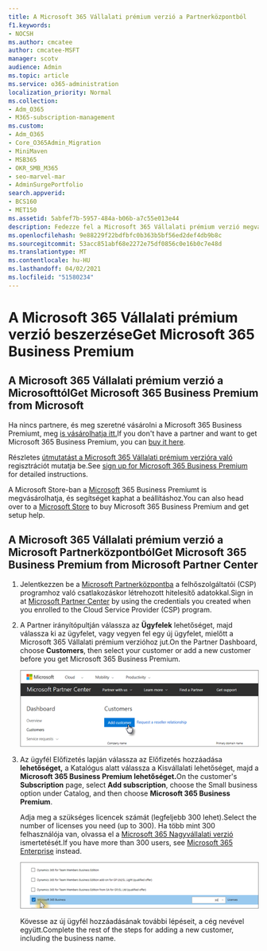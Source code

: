 ```yaml
---
title: A Microsoft 365 Vállalati prémium verzió a Partnerközpontból
f1.keywords:
- NOCSH
ms.author: cmcatee
author: cmcatee-MSFT
manager: scotv
audience: Admin
ms.topic: article
ms.service: o365-administration
localization_priority: Normal
ms.collection:
- Adm_O365
- M365-subscription-management
ms.custom:
- Adm_O365
- Core_O365Admin_Migration
- MiniMaven
- MSB365
- OKR_SMB_M365
- seo-marvel-mar
- AdminSurgePortfolio
search.appverid:
- BCS160
- MET150
ms.assetid: 5abfef7b-5957-484a-b06b-a7c55e013e44
description: Fedezze fel a Microsoft 365 Vállalati prémium verzió megvásárlására vonatkozó lehetőségeket és a Microsoft Partnerközpontból való vásárláshoz rendelkezésre álló részletes útmutatót.
ms.openlocfilehash: 9e88229f22bdfbfc0b363b5bf56ed2def4db9b8c
ms.sourcegitcommit: 53acc851abf68e2272e75df0856c0e16b0c7e48d
ms.translationtype: MT
ms.contentlocale: hu-HU
ms.lasthandoff: 04/02/2021
ms.locfileid: "51580234"
---
```

# <a name="get-microsoft-365-business-premium"></a><span data-ttu-id="06baf-103">A Microsoft 365 Vállalati prémium verzió beszerzése</span><span class="sxs-lookup"><span data-stu-id="06baf-103">Get Microsoft 365 Business Premium</span></span>

## <a name="get-microsoft-365-business-premium-from-microsoft"></a><span data-ttu-id="06baf-104">A Microsoft 365 Vállalati prémium verzió a Microsofttól</span><span class="sxs-lookup"><span data-stu-id="06baf-104">Get Microsoft 365 Business Premium from Microsoft</span></span>

<span data-ttu-id="06baf-105">Ha nincs partnere, és meg szeretné vásárolni a Microsoft 365 Business Premiumt, meg [is vásárolhatja itt.](https://www.microsoft.com/en-US/microsoft-365/business)</span><span class="sxs-lookup"><span data-stu-id="06baf-105">If you don't have a partner and want to get Microsoft 365 Business Premium, you can [buy it here](https://www.microsoft.com/en-US/microsoft-365/business).</span></span>

<span data-ttu-id="06baf-106">Részletes [útmutatást a Microsoft 365 Vállalati prémium verzióra való](sign-up.md) regisztrációt mutatja be.</span><span class="sxs-lookup"><span data-stu-id="06baf-106">See [sign up for Microsoft 365 Business Premium](sign-up.md) for detailed instructions.</span></span>

<span data-ttu-id="06baf-107">A Microsoft Store-ban a [Microsoft](https://www.microsoft.com/en-us/store/locations/find-a-store?icid=en_US_Store_UH_FAS) 365 Business Premiumt is megvásárolhatja, és segítséget kaphat a beállításhoz.</span><span class="sxs-lookup"><span data-stu-id="06baf-107">You can also head over to a [Microsoft Store](https://www.microsoft.com/en-us/store/locations/find-a-store?icid=en_US_Store_UH_FAS) to buy Microsoft 365 Business Premium and get setup help.</span></span>
  
## <a name="get-microsoft-365-business-premium-from-microsoft-partner-center"></a><span data-ttu-id="06baf-108">A Microsoft 365 Vállalati prémium verzió a Microsoft Partnerközpontból</span><span class="sxs-lookup"><span data-stu-id="06baf-108">Get Microsoft 365 Business Premium from Microsoft Partner Center</span></span>

1. <span data-ttu-id="06baf-109">Jelentkezzen be a [Microsoft Partnerközpontba](https://go.microsoft.com/fwlink/p/?linkid=849910) a felhőszolgáltatói (CSP) programhoz való csatlakozáskor létrehozott hitelesítő adatokkal.</span><span class="sxs-lookup"><span data-stu-id="06baf-109">Sign in at [Microsoft Partner Center](https://go.microsoft.com/fwlink/p/?linkid=849910) by using the credentials you created when you enrolled to the Cloud Service Provider (CSP) program.</span></span> 
    
2. <span data-ttu-id="06baf-110">A Partner irányítópultján válassza az **Ügyfelek** lehetőséget, majd válassza ki az ügyfelet, vagy vegyen fel egy új ügyfelet, mielőtt a Microsoft 365 Vállalati prémium verzióhoz jut.</span><span class="sxs-lookup"><span data-stu-id="06baf-110">On the Partner Dashboard, choose **Customers**, then select your customer or add a new customer before you get Microsoft 365 Business Premium.</span></span>
    
    ![A Microsoft Partnerközpontban vegyen fel egy ügyfelet.](../media/ec807d07-bbd2-411f-8fe1-c644cf9a3882.png)
  
3. <span data-ttu-id="06baf-112">Az ügyfél Előfizetés  lapján válassza az Előfizetés hozzáadása **lehetőséget,** a Katalógus alatt válassza a Kisvállalati lehetőséget, majd a **Microsoft 365 Business Premium lehetőséget.**</span><span class="sxs-lookup"><span data-stu-id="06baf-112">On the customer's **Subscription** page, select **Add subscription**, choose the Small business option under Catalog, and then choose **Microsoft 365 Business Premium**.</span></span>
    
    <span data-ttu-id="06baf-113">Adja meg a szükséges licencek számát (legfeljebb 300 lehet).</span><span class="sxs-lookup"><span data-stu-id="06baf-113">Select the number of licenses you need (up to 300).</span></span> <span data-ttu-id="06baf-114">Ha több mint 300 felhasználója van, olvassa el a [Microsoft 365 Nagyvállalati verzió](../enterprise/index.yml) ismertetését.</span><span class="sxs-lookup"><span data-stu-id="06baf-114">If you have more than 300 users, see [Microsoft 365 Enterprise](../enterprise/index.yml) instead.</span></span> 
    
    ![Az Új előfizetés lapon válassza a Kisvállalati verzió lehetőséget.](../media/52d99e89-2175-4974-84bb-dd626048541b.png)
  
    <span data-ttu-id="06baf-116">Kövesse az új ügyfél hozzáadásának további lépéseit, a cég nevével együtt.</span><span class="sxs-lookup"><span data-stu-id="06baf-116">Complete the rest of the steps for adding a new customer, including the business name.</span></span>
